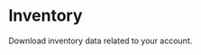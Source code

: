 


<script setup>
  import LoginForm from '../../components/LoginForm.vue'
  import CountCards from '../../components/CountCards.vue';
  import Firewall from '../../components/Firewall.vue';
</script>


<Firewall>

  # Inventory

  Download inventory data related to your account.

<CountCards />

</Firewall>